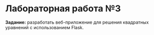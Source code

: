 Лабораторная работа №3
======================

**Задание:** разработать веб-приложение для решения квадратных уравнений с использованием Flask.

